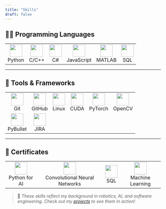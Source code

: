 ```yaml
---
title: "Skills"
draft: false
---
```


## 👨‍💻 Programming Languages

<table>
  <tr>
    <td align="center"><img src="https://cdn.jsdelivr.net/gh/devicons/devicon/icons/python/python-original.svg" width="40"/><br>Python</td>
    <td align="center"><img src="https://cdn.jsdelivr.net/gh/devicons/devicon/icons/cplusplus/cplusplus-original.svg" width="40"/><br>C/C++</td>
    <td align="center"><img src="https://cdn.jsdelivr.net/gh/devicons/devicon/icons/csharp/csharp-original.svg" width="40"/><br>C#</td>
    <td align="center"><img src="https://cdn.jsdelivr.net/gh/devicons/devicon/icons/javascript/javascript-original.svg" width="40"/><br>JavaScript</td>
    <td align="center"><img src="https://cdn.jsdelivr.net/gh/devicons/devicon/icons/matlab/matlab-original.svg" width="40"/><br>MATLAB</td>
    <td align="center"><img src="https://cdn.jsdelivr.net/gh/devicons/devicon/icons/mysql/mysql-original.svg" width="40"/><br>SQL</td>
  </tr>
</table>

---

## 🧰 Tools & Frameworks

<table>
  <tr>
    <td align="center"><img src="https://cdn.jsdelivr.net/gh/devicons/devicon/icons/git/git-original.svg" width="40"/><br>Git</td>
    <td align="center"><img src="https://cdn.jsdelivr.net/gh/devicons/devicon/icons/github/github-original.svg" width="40"/><br>GitHub</td>
    <td align="center"><img src="https://cdn.jsdelivr.net/gh/devicons/devicon/icons/linux/linux-original.svg" width="40"/><br>Linux</td>
    <td align="center"><img src="https://cdn.jsdelivr.net/gh/devicons/devicon/icons/cuda/cuda-original.svg" width="40"/><br>CUDA</td>
    <td align="center"><img src="https://cdn.jsdelivr.net/gh/devicons/devicon/icons/pytorch/pytorch-original.svg" width="40"/><br>PyTorch</td>
    <td align="center"><img src="https://cdn.jsdelivr.net/gh/devicons/devicon/icons/opencv/opencv-original.svg" width="40"/><br>OpenCV</td>
  </tr>
  <tr>
    <td align="center"><img src="https://upload.wikimedia.org/wikipedia/commons/0/00/Pybullet_logo.png" width="40"/><br>PyBullet</td>
    <td align="center"><img src="https://cdn.jsdelivr.net/gh/devicons/devicon/icons/jira/jira-original.svg" width="40"/><br>JIRA</td>
  </tr>
</table>

---

## 📜 Certificates

<table>
  <tr>
    <td align="center"><img src="https://cdn.jsdelivr.net/gh/devicons/devicon/icons/python/python-original.svg" width="40"/><br>Python for AI</td>
    <td align="center"><img src="https://cdn.jsdelivr.net/gh/devicons/devicon/icons/tensorflow/tensorflow-original.svg" width="40"/><br>Convolutional Neural Networks</td>
    <td align="center"><img src="https://cdn.jsdelivr.net/gh/devicons/devicon/icons/mysql/mysql-original.svg" width="40"/><br>SQL</td>
    <td align="center"><img src="https://cdn.jsdelivr.net/gh/devicons/devicon/icons/google/google-original.svg" width="40"/><br>Machine Learning</td>
  </tr>
</table>

> 🌟 *These skills reflect my background in robotics, AI, and software engineering. Check out my [projects](/projects) to see them in action!*
